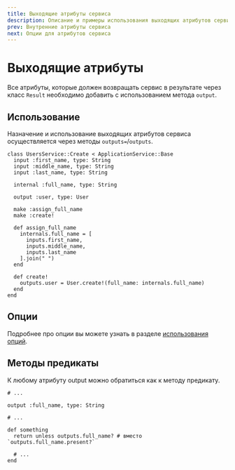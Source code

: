 ```yaml
---
title: Выходящие атрибуты сервиса
description: Описание и примеры использования выходящих атрибутов сервиса
prev: Внутренние атрибуты сервиса
next: Опции для атрибутов сервиса
---
```


# Выходящие атрибуты

Все атрибуты, которые должен возвращать сервис в результате через класс `Result`
необходимо добавить с использованием метода `output`.

## Использование

Назначение и использование выходящих атрибутов сервиса осуществляется через методы `outputs=`/`outputs`.

```ruby{8,22}
class UsersService::Create < ApplicationService::Base
  input :first_name, type: String
  input :middle_name, type: String
  input :last_name, type: String

  internal :full_name, type: String

  output :user, type: User

  make :assign_full_name
  make :create!

  def assign_full_name
    internals.full_name = [
      inputs.first_name,
      inputs.middle_name,
      inputs.last_name
    ].join(" ")
  end

  def create!
    outputs.user = User.create!(full_name: internals.full_name)
  end
end
```

## Опции

Подробнее про опции вы можете узнать в разделе [использования опций](../options/usage).

## Методы предикаты

К любому атрибуту output можно обратиться как к методу предикату.


```ruby{8}
# ...

output :full_name, type: String

# ...

def something
  return unless outputs.full_name? # вместо `outputs.full_name.present?`
  
  # ...
end
```
